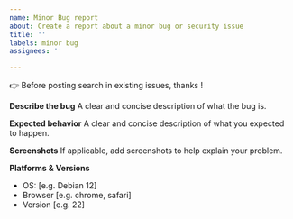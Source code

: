 ```yaml
---
name: Minor Bug report
about: Create a report about a minor bug or security issue
title: ''
labels: minor bug
assignees: ''

---
```


👉 Before posting search in existing issues, thanks !

**Describe the bug**
A clear and concise description of what the bug is.

**Expected behavior**
A clear and concise description of what you expected to happen.

**Screenshots**
If applicable, add screenshots to help explain your problem.

**Platforms & Versions**
 - OS: [e.g. Debian 12]
 - Browser [e.g. chrome, safari]
 - Version [e.g. 22]
